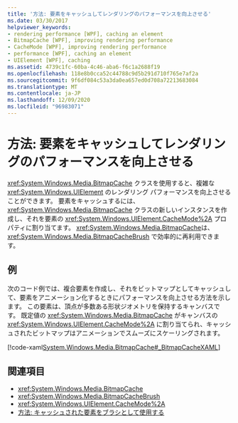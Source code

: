 ```yaml
---
title: '方法: 要素をキャッシュしてレンダリングのパフォーマンスを向上させる'
ms.date: 03/30/2017
helpviewer_keywords:
- rendering performance [WPF], caching an element
- BitmapCache [WPF], improving rendering performance
- CacheMode [WPF], improving rendering performance
- performance [WPF], caching an element
- UIElement [WPF], caching
ms.assetid: 4739c1fc-60ba-4c46-aba6-f6c1a2688f19
ms.openlocfilehash: 118e8b0cca52c44788c9d5b291d710f765e7af2a
ms.sourcegitcommit: 9f6df084c53a3da0ea657ed0d708a72213683084
ms.translationtype: MT
ms.contentlocale: ja-JP
ms.lasthandoff: 12/09/2020
ms.locfileid: "96983071"
---
```

# <a name="how-to-improve-rendering-performance-by-caching-an-element"></a>方法: 要素をキャッシュしてレンダリングのパフォーマンスを向上させる
<xref:System.Windows.Media.BitmapCache> クラスを使用すると、複雑な <xref:System.Windows.UIElement> のレンダリング パフォーマンスを向上させることができます。 要素をキャッシュするには、<xref:System.Windows.Media.BitmapCache> クラスの新しいインスタンスを作成し、それを要素の <xref:System.Windows.UIElement.CacheMode%2A> プロパティに割り当てます。 <xref:System.Windows.Media.BitmapCache>は、<xref:System.Windows.Media.BitmapCacheBrush> で効率的に再利用できます。  
  
## <a name="example"></a>例  
 次のコード例では、複合要素を作成し、それをビットマップとしてキャッシュして、要素をアニメーション化するときにパフォーマンスを向上させる方法を示します。 この要素は、頂点が多数ある形状ジオメトリを保持するキャンバスです。 既定値の <xref:System.Windows.Media.BitmapCache> がキャンバスの <xref:System.Windows.UIElement.CacheMode%2A> に割り当てられ、キャッシュされたビットマップはアニメーションでスムーズにスケーリングされます。  
  
 [!code-xaml[System.Windows.Media.BitmapCache#_BitmapCacheXAML](~/samples/snippets/csharp/VS_Snippets_Wpf/system.windows.media.bitmapcache/cs/window1.xaml#_bitmapcachexaml)]  
  
## <a name="see-also"></a>関連項目

- <xref:System.Windows.Media.BitmapCache>
- <xref:System.Windows.Media.BitmapCacheBrush>
- <xref:System.Windows.UIElement.CacheMode%2A>
- [方法: キャッシュされた要素をブラシとして使用する](how-to-use-a-cached-element-as-a-brush.md)
